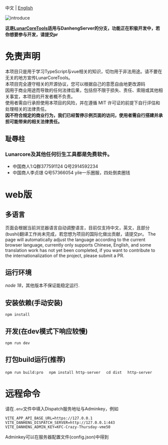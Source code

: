 中文 | [English](README_en-US.md)

![introduce](https://socialify.git.ci/lctoolsweb/CialloTools/image?description=1&font=Source%20Code%20Pro&forks=1&issues=1&language=1&logo=https%3A%2F%2Fooo.0x0.ooo%2F2024%2F07%2F18%2FOR1UEB.png&name=1&owner=1&pulls=1&stargazers=1&theme=Light)

**这是[LunarCoreTools](https://github.com/lctoolsweb/LunarCoreTools/)适用与DanhengServer的分支，功能正在积极开发中，若你想要参与开发，请提交pr**  
# 免责声明

本项目只是用于学习TypeScript与vue相关的知识，切勿用于非法用途。请不要在无关的地方宣传LunarCoreTools。  
本项目完全遵守相关的开源协议，您可以根据自己的意愿自由地更改源码  
因用于商业用途而导致的任何法律后果，包括但不限于损失、责任、索赔或其他相关事宜，本项目的开发者概不负责。  
使用者需自行承担使用本项目的风险，并在遵循 MIT 许可证的前提下自行评估和处理相关的法律责任。  
**因不符合规定的商业行为，我们已经暂停示例页面的访问，使用者需自行搭建并承担可能带来的相关法律责任。**


## 耻辱柱
### Lunarcore及其他任何衍生工具都是免费软件。
+ 中国商人1:Q群377591124 Q号2914592234
+ 中国商人李贞璟 Q号57366054 yile一乐圈服，四处倒卖圈钱


# web版
## 多语言
页面会根据当前浏览器语言自动调整语言，目前仅支持中文，英文，且部分(bushi)翻译工作尚未完成，若您想为项目的国际化做出贡献，请提交pr。
The page will automatically adjust the language according to the current browser language, currently only supports Chinese, English, and some translation work has not yet been completed, if you want to contribute to the internationalization of the project, please submit a PR.

## 运行环境
*node 18*，其他版本不保证能稳定运行.

## 安装依赖(手动安装)
`
npm install
`

## 开发(在dev模式下响应较慢)
`
npm run dev
`

## 打包build运行(推荐)
`
npm run build:pro  
`
`
npm install http-server  
`
`
cd dist  
`
`
http-server
`
# 远程命令
请在`.env`文件中填入Dispatch服务地址与Adminkey，例如
```
VITE_APP_API_BASE_URL=https://127.0.0.1
VITE_DANHENG_DISPATCH_SERVER=http://127.0.0.1:443
VITE_DANHENG_ADMIN_KEY=KFC-Crazy-Thursday-vme50
```
Adminkey可以在服务器配置文件(config.json)中得到

